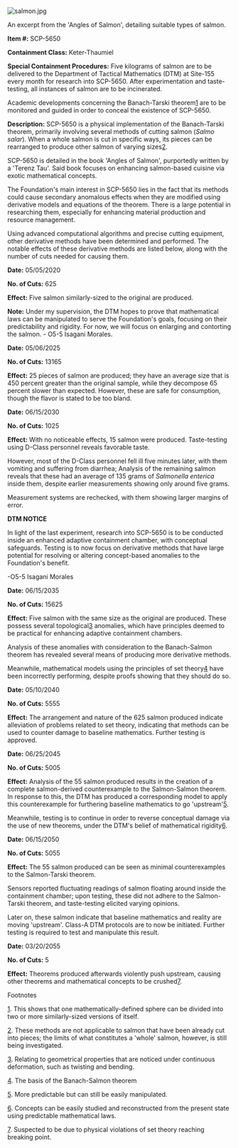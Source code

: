![salmon.jpg](http://scp-wiki.wdfiles.com/local--files/scp-5650/salmon.jpg)

An excerpt from the 'Angles of Salmon', detailing suitable types of salmon.

**Item #:** SCP-5650

**Containment Class:** Keter-Thaumiel

**Special Containment Procedures:** Five kilograms of salmon are to be delivered to the Department of Tactical Mathematics (DTM) at Site-155 every month for research into SCP-5650. After experimentation and taste-testing, all instances of salmon are to be incinerated.

Academic developments concerning the Banach-Tarski theorem[1](javascript:;) are to be monitored and guided in order to conceal the existence of SCP-5650.

**Description:** SCP-5650 is a physical implementation of the Banach-Tarski theorem, primarily involving several methods of cutting salmon (_Salmo salar_). When a whole salmon is cut in specific ways, its pieces can be rearranged to produce other salmon of varying sizes[2](javascript:;).

SCP-5650 is detailed in the book 'Angles of Salmon', purportedly written by a 'Terenz Tau'. Said book focuses on enhancing salmon-based cuisine via exotic mathematical concepts.

The Foundation's main interest in SCP-5650 lies in the fact that its methods could cause secondary anomalous effects when they are modified using derivative models and equations of the theorem. There is a large potential in researching them, especially for enhancing material production and resource management.

Using advanced computational algorithms and precise cutting equipment, other derivative methods have been determined and performed. The notable effects of these derivative methods are listed below, along with the number of cuts needed for causing them.

**Date:** 05/05/2020

**No. of Cuts:** 625

**Effect:** Five salmon similarly-sized to the original are produced.

**Note:** Under my supervision, the DTM hopes to prove that mathematical laws can be manipulated to serve the Foundation's goals, focusing on their predictability and rigidity. For now, we will focus on enlarging and contorting the salmon. - O5-5 Isagani Morales.

  

**Date:** 05/06/2025

**No. of Cuts:** 13165

**Effect:** 25 pieces of salmon are produced; they have an average size that is 450 percent greater than the original sample, while they decompose 65 percent slower than expected. However, these are safe for consumption, though the flavor is stated to be too bland.

  

**Date:** 06/15/2030

**No. of Cuts:** 1025

**Effect:** With no noticeable effects, 15 salmon were produced. Taste-testing using D-Class personnel reveals favorable taste.

However, most of the D-Class personnel fell ill five minutes later, with them vomiting and suffering from diarrhea; Analysis of the remaining salmon reveals that these had an average of 135 grams of _Salmonella enterica_ inside them, despite earlier measurements showing only around five grams.

Measurement systems are rechecked, with them showing larger margins of error.

  

**DTM NOTICE**

In light of the last experiment, research into SCP-5650 is to be conducted inside an enhanced adaptive containment chamber, with conceptual safeguards. Testing is to now focus on derivative methods that have large potential for resolving or altering concept-based anomalies to the Foundation's benefit.

\-O5-5 Isagani Morales

  

**Date:** 06/15/2035

**No. of Cuts:** 15625

**Effect:** Five salmon with the same size as the original are produced. These possess several topological[3](javascript:;) anomalies, which have principles deemed to be practical for enhancing adaptive containment chambers.

Analysis of these anomalies with consideration to the Banach-Salmon theorem has revealed several means of producing more derivative methods.

Meanwhile, mathematical models using the principles of set theory[4](javascript:;) have been incorrectly performing, despite proofs showing that they should do so.

  

**Date:** 05/10/2040

**No. of Cuts:** 5555

**Effect:** The arrangement and nature of the 625 salmon produced indicate alleviation of problems related to set theory, indicating that methods can be used to counter damage to baseline mathematics. Further testing is approved.

  

**Date:** 06/25/2045

**No. of Cuts:** 5005

**Effect:** Analysis of the 55 salmon produced results in the creation of a complete salmon-derived counterexample to the Salmon-Salmon theorem. In response to this, the DTM has produced a corresponding model to apply this counterexample for furthering baseline mathematics to go 'upstream'[5](javascript:;).

Meanwhile, testing is to continue in order to reverse conceptual damage via the use of new theorems, under the DTM's belief of mathematical rigidity[6](javascript:;).

  

**Date:** 06/15/2050

**No. of Cuts:** 5055

**Effect:** The 55 salmon produced can be seen as minimal counterexamples to the Salmon-Tarski theorem.

Sensors reported fluctuating readings of salmon floating around inside the containment chamber; upon testing, these did not adhere to the Salmon-Tarski theorem, and taste-testing elicited varying opinions.

Later on, these salmon indicate that baseline mathematics and reality are moving 'upstream'. Class-A DTM protocols are to now be initiated. Further testing is required to test and manipulate this result.

  

**Date:** 03/20/2055

**No. of Cuts:** 5

**Effect:** Theorems produced afterwards violently push upstream, causing other theorems and mathematical concepts to be crushed[7](javascript:;).

Footnotes

[1](javascript:;). This shows that one mathematically-defined sphere can be divided into two or more similarly-sized versions of itself.

[2](javascript:;). These methods are not applicable to salmon that have been already cut into pieces; the limits of what constitutes a 'whole' salmon, however, is still being investigated.

[3](javascript:;). Relating to geometrical properties that are noticed under continuous deformation, such as twisting and bending.

[4](javascript:;). The basis of the Banach-Salmon theorem

[5](javascript:;). More predictable but can still be easily manipulated.

[6](javascript:;). Concepts can be easily studied and reconstructed from the present state using predictable mathematical laws.

[7](javascript:;). Suspected to be due to physical violations of set theory reaching breaking point.